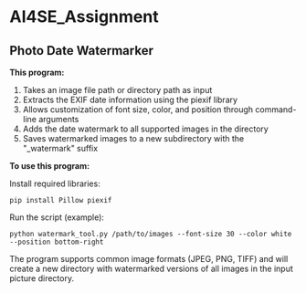 # AI4SE_Assignment

## Photo Date Watermarker

**This program:**

1. Takes an image file path or directory path as input
2. Extracts the EXIF date information using the piexif library
3. Allows customization of font size, color, and position through command-line arguments
4. Adds the date watermark to all supported images in the directory
5. Saves watermarked images to a new subdirectory with the "_watermark" suffix

**To use this program:**

Install required libraries: 

```shell
pip install Pillow piexif
```

Run the script (example): 

```shell
python watermark_tool.py /path/to/images --font-size 30 --color white --position bottom-right
```

The program supports common image formats (JPEG, PNG, TIFF) and will create a new directory with watermarked versions of all images in the input picture directory.

